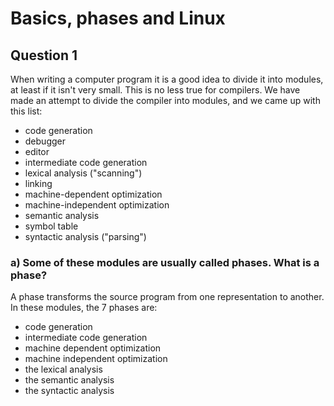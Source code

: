 # Basics, phases and Linux

## Question 1

When writing a computer program it is a good idea to divide it into modules, at least if it isn't very small. This is no less true for compilers. We have made an attempt to divide the compiler into modules, and we came up with this list:

-   code generation
-   debugger
-   editor
-   intermediate code generation
-   lexical analysis ("scanning")
-   linking
-   machine-dependent optimization
-   machine-independent optimization
-   semantic analysis
-   symbol table
-   syntactic analysis ("parsing")

### a) Some of these modules are usually called phases. What is a phase?

A phase transforms the source program from one representation to another.
In these modules, the 7 phases are:

-   code generation
-   intermediate code generation
-   machine dependent optimization
-   machine independent optimization
-   the lexical analysis
-   the semantic analysis
-   the syntactic analysis
